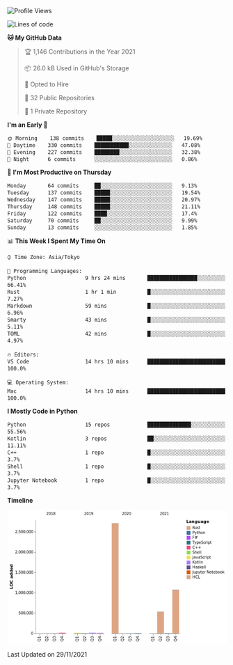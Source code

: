 <!--START_SECTION:waka-->
![Profile Views](http://img.shields.io/badge/Profile%20Views-8-blue)

![Lines of code](https://img.shields.io/badge/From%20Hello%20World%20I%27ve%20Written-4.4%20million%20lines%20of%20code-blue)

**🐱 My GitHub Data** 

> 🏆 1,146 Contributions in the Year 2021
 > 
> 📦 26.0 kB Used in GitHub's Storage 
 > 
> 💼 Opted to Hire
 > 
> 📜 32 Public Repositories 
 > 
> 🔑 1 Private Repository 
 > 
**I'm an Early 🐤** 

```text
🌞 Morning    138 commits    █████░░░░░░░░░░░░░░░░░░░░   19.69% 
🌆 Daytime    330 commits    ███████████░░░░░░░░░░░░░░   47.08% 
🌃 Evening    227 commits    ████████░░░░░░░░░░░░░░░░░   32.38% 
🌙 Night      6 commits      ░░░░░░░░░░░░░░░░░░░░░░░░░   0.86%

```
📅 **I'm Most Productive on Thursday** 

```text
Monday       64 commits     ██░░░░░░░░░░░░░░░░░░░░░░░   9.13% 
Tuesday      137 commits    █████░░░░░░░░░░░░░░░░░░░░   19.54% 
Wednesday    147 commits    █████░░░░░░░░░░░░░░░░░░░░   20.97% 
Thursday     148 commits    █████░░░░░░░░░░░░░░░░░░░░   21.11% 
Friday       122 commits    ████░░░░░░░░░░░░░░░░░░░░░   17.4% 
Saturday     70 commits     ██░░░░░░░░░░░░░░░░░░░░░░░   9.99% 
Sunday       13 commits     ░░░░░░░░░░░░░░░░░░░░░░░░░   1.85%

```


📊 **This Week I Spent My Time On** 

```text
⌚︎ Time Zone: Asia/Tokyo

💬 Programming Languages: 
Python                   9 hrs 24 mins       ████████████████░░░░░░░░░   66.41% 
Rust                     1 hr 1 min          █░░░░░░░░░░░░░░░░░░░░░░░░   7.27% 
Markdown                 59 mins             █░░░░░░░░░░░░░░░░░░░░░░░░   6.96% 
Smarty                   43 mins             █░░░░░░░░░░░░░░░░░░░░░░░░   5.11% 
TOML                     42 mins             █░░░░░░░░░░░░░░░░░░░░░░░░   4.97%

🔥 Editors: 
VS Code                  14 hrs 10 mins      █████████████████████████   100.0%

💻 Operating System: 
Mac                      14 hrs 10 mins      █████████████████████████   100.0%

```

**I Mostly Code in Python** 

```text
Python                   15 repos            ██████████████░░░░░░░░░░░   55.56% 
Kotlin                   3 repos             ██░░░░░░░░░░░░░░░░░░░░░░░   11.11% 
C++                      1 repo              █░░░░░░░░░░░░░░░░░░░░░░░░   3.7% 
Shell                    1 repo              █░░░░░░░░░░░░░░░░░░░░░░░░   3.7% 
Jupyter Notebook         1 repo              █░░░░░░░░░░░░░░░░░░░░░░░░   3.7%

```


**Timeline**

![Chart not found](https://raw.githubusercontent.com/kitagawa-hr/kitagawa-hr/main/charts/bar_graph.png) 


 Last Updated on 29/11/2021
<!--END_SECTION:waka-->
